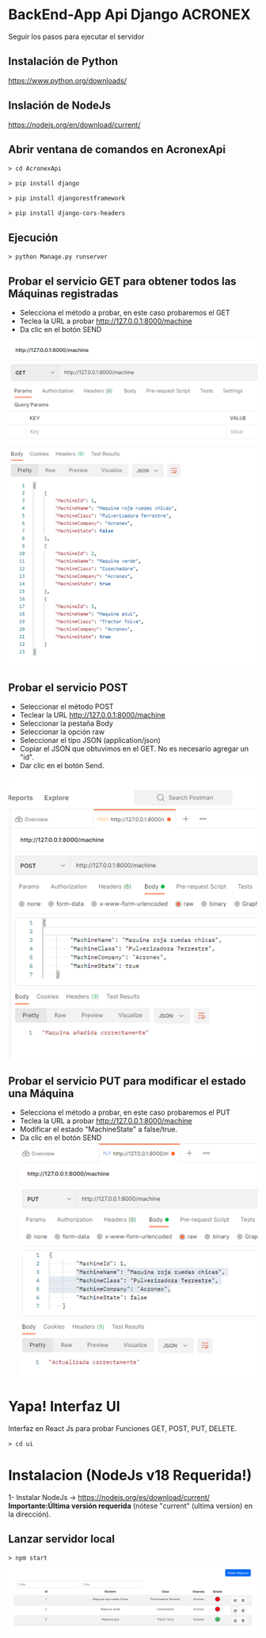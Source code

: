 # BackEnd-App Api Django ACRONEX
Seguir los pasos para ejecutar el servidor
## Instalación de Python 
https://www.python.org/downloads/
## Inslación de NodeJs
https://nodejs.org/en/download/current/
## Abrir ventana de comandos en AcronexApi
<!--sec data-title="Comandos" data-id="OSX_Linux_whoami" data-collapse=true ces-->


    > cd AcronexApi
    

<!--endsec-->
<!--sec data-title="Comandos" data-id="OSX_Linux_whoami" data-collapse=true ces-->


    > pip install django
    

<!--endsec-->
<!--sec data-title="Comandos" data-id="OSX_Linux_whoami" data-collapse=true ces-->


    > pip install djangorestframework
    

<!--endsec-->
<!--sec data-title="Comandos" data-id="OSX_Linux_whoami" data-collapse=true ces-->


    > pip install django-cors-headers
    

<!--endsec-->

## Ejecución
<!--sec data-title="Comandos" data-id="OSX_Linux_whoami" data-collapse=true ces-->


    > python Manage.py runserver
    

<!--endsec-->
## Probar el servicio GET para obtener todos las Máquinas registradas
- Selecciona el método a probar, en este caso probaremos el GET
- Teclea la URL a probar http://127.0.0.1:8000/machine​
- Da clic en el botón SEND

![screenshot](https://github.com/agusabas/BackEnd-App/blob/62b5b3e65bb3c07487eebc11a2a276dee90fbb76/machines%202.PNG)

## Probar el servicio POST
- Seleccionar el método POST
- Teclear la URL http://127.0.0.1:8000/machine​
- Seleccionar la pestaña Body
- Seleccionar la opción raw
- Seleccionar el tipo JSON (application/json)
- Copiar el JSON que obtuvimos en el GET. No es necesario agregar un "id".
- Dar clic en el botón Send.

![imagen POST](https://github.com/agusabas/BackEnd-App/blob/e217ddc91366f3a16dea8c9bbbe42765711fdadf/post.PNG)

## Probar el servicio PUT para modificar el estado una Máquina
- Selecciona el método a probar, en este caso probaremos el PUT
- Teclea la URL a probar http://127.0.0.1:8000/machine​
- Modificar el estado "MachineState" a false/true.
- Da clic en el botón SEND
![Imagen PUT](https://github.com/agusabas/BackEnd-App/blob/d5be39a8ef15c3a3d4604305fe39f8929d16fed7/PUT.PNG)


# Yapa! Interfaz UI
Interfaz en React Js para probar Funciones GET, POST, PUT, DELETE.
<!--sec data-title="Comandos" data-id="OSX_Linux_whoami" data-collapse=true ces-->


    > cd ui
    

<!--endsec-->
# Instalacion (NodeJs v18 Requerida!)

1- Instalar NodeJs -> https://nodejs.org/es/download/current/  **Importante:Última versión requerida** (nótese "current" (ultima version) en la dirección).

## Lanzar servidor local

<!--sec data-title="Comandos" data-id="OSX_Linux_whoami" data-collapse=true ces-->


    > npm start
    

<!--endsec-->
![screenshot](machines.PNG)
